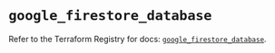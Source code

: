 # `google_firestore_database`

Refer to the Terraform Registry for docs: [`google_firestore_database`](https://registry.terraform.io/providers/hashicorp/google/6.43.0/docs/resources/firestore_database).
